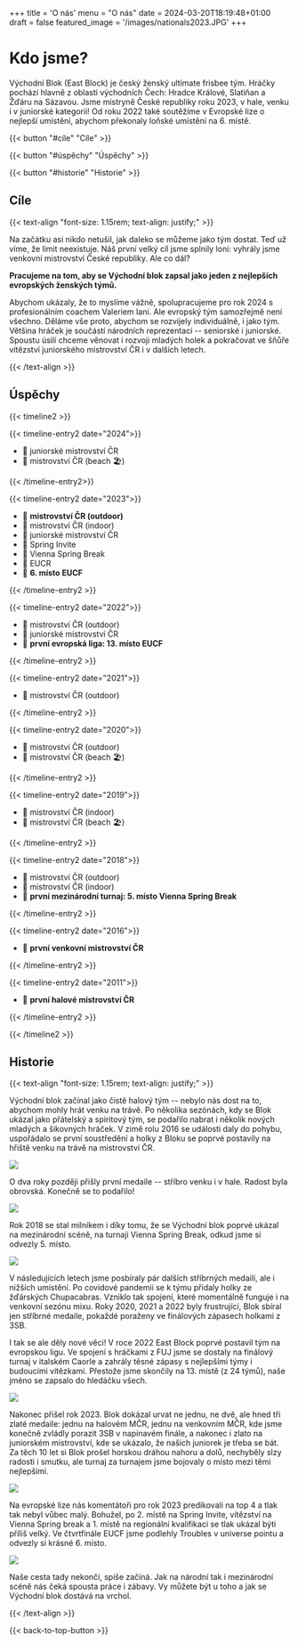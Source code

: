 +++
title = 'O nás'
menu = "O nás"
date = 2024-03-20T18:19:48+01:00
draft = false
featured_image = '/images/nationals2023.JPG'
+++

# Kdo jsme?

Východní Blok (East Block) je český ženský ultimate frisbee tým. Hráčky pochází hlavně z oblasti východních Čech: Hradce Králové, Slatiňan a Žďáru na Sázavou. Jsme mistryně České republiky roku 2023, v hale, venku i v juniorské kategorii! Od roku 2022 také soutěžíme v Evropské lize o nejlepší umístění, abychom překonaly loňské umístění na 6. místě.

{{< button "#cíle" "Cíle" >}}

{{< button "#úspěchy" "Úspěchy" >}}

{{< button "#historie" "Historie" >}}

## Cíle

{{< text-align "font-size: 1.15rem; text-align: justify;" >}}

Na začátku asi nikdo netušil, jak daleko se můžeme jako tým dostat. Teď už víme, že limit neexistuje. Náš první velký cíl jsme splnily loni: vyhrály jsme venkovní mistrovství České republiky. Ale co dál?

**Pracujeme na tom, aby se Východní blok zapsal jako jeden z nejlepších evropských ženských týmů.**

Abychom ukázaly, že to myslíme vážně, spolupracujeme pro rok 2024 s profesionálním coachem Valeriem Iani. Ale evropský tým samozřejmě není všechno. Děláme vše proto, abychom se rozvíjely individuálně, i jako tým. Většina hráček je součástí národních reprezentací -- seniorské i juniorské. Spoustu úsilí chceme věnovat i rozvoji mladých holek a pokračovat ve šňůře vítězství juniorského mistrovství ČR i v dalších letech.

{{< /text-align >}}

## Úspěchy

{{< timeline2 >}}

{{< timeline-entry2 date="2024">}}

- 🥇 juniorské mistrovství ČR
- 🥉 mistrovství ČR (beach 🏖️)

{{< /timeline-entry2>}}

{{< timeline-entry2 date="2023">}}

- 🥇 **mistrovství ČR (outdoor)**
- 🥇 mistrovství ČR (indoor)
- 🥇 juniorské mistrovství ČR
- 🥈 Spring Invite
- 🥇 Vienna Spring Break
- 🥇 EUCR
- 💙 **6. místo EUCF**

{{< /timeline-entry2 >}}

{{< timeline-entry2 date="2022">}}

- 🥈 mistrovství ČR (outdoor)
- 🥇 juniorské mistrovství ČR
- 💙 **první evropská liga: 13. místo EUCF**

{{< /timeline-entry2 >}}

{{< timeline-entry2 date="2021">}}

- 🥈 mistrovství ČR (outdoor)

{{< /timeline-entry2 >}}

{{< timeline-entry2 date="2020">}}

- 🥈 mistrovství ČR (outdoor)
- 🥈 mistrovství ČR (beach 🏖️)

{{< /timeline-entry2 >}}

{{< timeline-entry2 date="2019">}}

- 🥉 mistrovství ČR (indoor)
- 🥇 mistrovství ČR (beach 🏖️)

{{< /timeline-entry2 >}}

{{< timeline-entry2 date="2018">}}

- 🥈 mistrovství ČR (outdoor)
- 🥈 mistrovství ČR (indoor)
- 💙 **první mezinárodní turnaj: 5. místo Vienna Spring Break**

{{< /timeline-entry2 >}}

{{< timeline-entry2 date="2016">}}

- 💙 **první venkovní mistrovství ČR**

{{< /timeline-entry2 >}}


{{< timeline-entry2 date="2011">}}

- 💙 **první halové mistrovství ČR**

{{< /timeline-entry2 >}}

{{< /timeline2 >}}

## Historie

{{< text-align "font-size: 1.15rem; text-align: justify;" >}}

Východní blok začínal jako čistě halový tým -- nebylo nás dost na to, abychom mohly hrát venku na trávě. Po několika sezónách, kdy se Blok ukázal jako přátelský a spiritový tým, se podařilo nabrat i několik nových mladých a šikovných hráček. V zimě rolu 2016 se události daly do pohybu, uspořádalo se první soustředění a holky z Bloku se poprvé postavily na hřiště venku na trávě na mistrovství ČR.

![](/images/history/vbw_prvni_outdoor.jpg)

O dva roky později přišly první medaile -- stříbro venku i v hale. Radost byla obrovská. Konečně se to podařilo!

![](/images/history/mcr_indoor_2018_silver.jpeg)

Rok 2018 se stal milníkem i díky tomu, že se Východní blok poprvé ukázal na mezinárodní scéně, na turnaji Vienna Spring Break, odkud jsme si odvezly 5. místo.

![](/images/history/spring_break_2018.jpg)

V následujících letech jsme posbíraly pár dalších stříbrných medailí, ale i nižších umístění. Po covidové pandemii se k týmu přidaly holky ze žďárských Chupacabras. Vzniklo tak spojení, které momentálně funguje i na venkovní sezónu mixu. Roky 2020, 2021 a 2022 byly frustrující, Blok sbíral jen stříbrné medaile, pokaždé poraženy ve finálových zápasech holkami z 3SB.

I tak se ale děly nové věci! V roce 2022 East Block poprvé postavil tým na evropskou ligu. Ve spojení s hráčkami z FUJ jsme se dostaly na finálový turnaj v italském Caorle a zahrály těsné zápasy s nejlepšími týmy i budoucími vítězkami. Přestože jsme skončily na 13. místě (z 24 týmů), naše jméno se zapsalo do hledáčku všech.

![](/images/eucf2023.JPG)

Nakonec přišel rok 2023. Blok dokázal urvat ne jednu, ne dvě, ale hned tři zlaté medaile: jednu na halovém MČR, jednu na venkovním MČR, kde jsme konečně zvládly porazit 3SB v napínavém finále, a nakonec i zlato na juniorském mistrovství, kde se ukázalo, že našich juniorek je třeba se bát. Za těch 10 let si Blok prošel horskou dráhou nahoru a dolů, nechyběly slzy radosti i smutku, ale turnaj za turnajem jsme bojovaly o místo mezi těmi nejlepšími.

![](/images/nationals2023.JPG)

Na evropské lize nás komentátoři pro rok 2023 predikovali na top 4 a tlak tak nebyl vůbec malý. Bohužel, po 2. místě na Spring Invite, vítězství na Vienna Spring break a 1. místě na regionální kvalifikaci se tlak ukázal býti příliš velký. Ve čtvrtfinále EUCF jsme podlehly Troubles v universe pointu a odvezly si krásné 6. místo.

![](/images/history/eucf2023.png)

Naše cesta tady nekončí, spíše začíná. Jak na národní tak i mezinárodní scéně nás čeká spousta práce i zábavy. Vy můžete být u toho a jak se Východní blok dostává na vrchol.

{{< /text-align >}}

{{< back-to-top-button >}}
